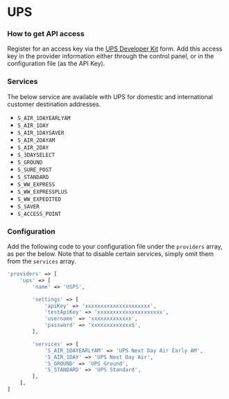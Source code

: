 # UPS

### How to get API access

Register for an access key via the [UPS Developer Kit](https://www.ups.com/upsdeveloperkit?loc=en_US) form. Add this access key in the provider information either through the control panel, or in the configuration file (as the API Key).

### Services

The below service are available with UPS for domestic and international customer destination addresses.

- `S_AIR_1DAYEARLYAM`
- `S_AIR_1DAY`
- `S_AIR_1DAYSAVER`
- `S_AIR_2DAYAM`
- `S_AIR_2DAY`
- `S_3DAYSELECT`
- `S_GROUND`
- `S_SURE_POST`
- `S_STANDARD`
- `S_WW_EXPRESS`
- `S_WW_EXPRESSPLUS`
- `S_WW_EXPEDITED`
- `S_SAVER`
- `S_ACCESS_POINT`

### Configuration

Add the following code to your configuration file under the `providers` array, as per the below. Note that to disable certain services, simply omit them from the `services` array.

```php
'providers' => [
    'ups' => [
        'name' => 'USPS',

        'settings' => [
            'apiKey' => 'xxxxxxxxxxxxxxxxxxxxx',
            'testApiKey' => 'xxxxxxxxxxxxxxxxxxxxx',
            'username' => 'xxxxxxxxxxxxx',
            'password' => 'xxxxxxxxxxxxx$',
        ],

        'services' => [
            'S_AIR_1DAYEARLYAM' => 'UPS Next Day Air Early AM',
            'S_AIR_1DAY' => 'UPS Next Day Air',
            'S_GROUND' => 'UPS Ground',
            'S_STANDARD' => 'UPS Standard',
        ],
    ],
]
```